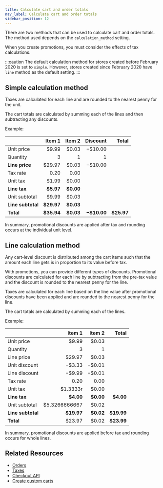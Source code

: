 ```yaml
---
title: Calculate cart and order totals
nav_label: Calculate cart and order totals
sidebar_position: 12
---
```


There are two methods that can be used to calculate cart and order totals. The method used depends on the `calculation_method` setting.

When you create promotions, you must consider the effects of tax calculations.

:::caution
The default calculation method for stores created before February 2020 is set to `simple`. However, stores created since February 2020 have `line` method as the default setting.
:::

## Simple calculation method

Taxes are calculated for each line and are rounded to the nearest penny for the unit.

The cart totals are calculated by summing each of the lines and then subtracting any discounts.

Example:

|                 |     Item 1 |    Item 2 |  Discount |   Total   |
| :-------------- | ---------: | --------: | --------: | ---------: |
| Unit price      |      $9.99 |     $0.03 |   −$10.00 |           |
| Quantity        |          3 |         1 |         1 |           |
| **Line price**  |     $29.97 |     $0.03 |   −$10.00 |           |
| Tax rate        |       0.20 |      0.00 |           |           |
| Unit tax        |      $1.99 |     $0.00 |           |           |
| **Line tax**    |  **$5.97** | **$0.00** |           |           |
| Unit subtotal   |      $9.99 |     $0.03 |           |           |
|**Line subtotal**| **$29.97** | **$0.03** |           |           |
|**Total**        | **$35.94** | **$0.03** |**−$10.00**| **$25.97** |

In summary, promotional discounts are applied after tax and rounding occurs at the individual unit level.

## Line calculation method

Any cart-level discount is distributed among the cart items such that the amount each line gets is in proportion to its value before tax.

With promotions, you can provide different types of discounts. Promotional discounts are calculated for each line by subtracting from the pre-tax value and the discount is rounded to the nearest penny for the line.

Taxes are calculated for each line based on the line value after promotional discounts have been applied and are rounded to the nearest penny for the line.

The cart totals are calculated by summing each of the lines.

Example:

|                 |   Item 1 |  Item 2 |  Total    |
| :-------------- | -------: | ------: | ---------: |
| Unit price      |    $9.99 |   $0.03 |           |
| Quantity        |        3 |       1 |           |
| Line price      |   $29.97 |   $0.03 |           |
| Unit discount   |   −$3.33 |  −$0.01 |           |
| Line discount   |   −$9.99 |  −$0.01 |           |
| Tax rate        |     0.20 |    0.00 |           |
| Unit tax        | $1.3333r |   $0.00 |           |
|**Line tax**     | **$4.00**|**$0.00**| **$4.00** |
| Unit subtotal   |$5.3266666667|$0.02 |           |
|**Line subtotal**|**$19.97**|**$0.02**| **$19.99** |
| **Total**       |   $23.97 |   $0.02 | **$23.99** |

In summary, promotional discounts are applied before tax and rounding occurs for whole lines.

## Related Resources

- [Orders](/docs/api/carts/orders)
- [Taxes](/docs/api/carts/tax-items)
- [Checkout API](/docs/api/carts/checkout)
- [Create custom carts](/docs/api/carts/create-a-custom-cart)
